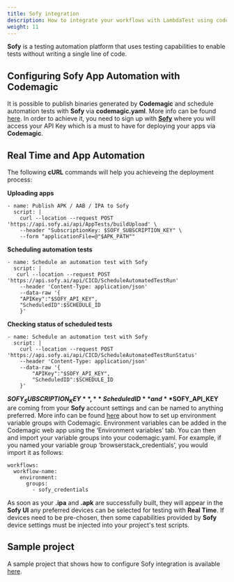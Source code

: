 ```yaml
---
title: Sofy integration
description: How to integrate your workflows with LambdaTest using codemagic.yaml
weight: 11
---
```


**Sofy** is a testing automation platform that uses testing capabilities to enable tests without writing a single line of code. 

## Configuring Sofy App Automation with Codemagic

It is possible to publish binaries generated by **Codemagic** and schedule automation tests with **Sofy** via **codemagic.yaml**. More info can be found [here](../yaml/yaml-getting-started/). In order to achieve it, you need to sign up with [**Sofy**](https://sofy.ai/) where you will access your API Key which is a must to have for deploying your apps via **Codemagic**. 

## Real Time and App Automation

The following **cURL** commands will help you achieveing the deployment process:

**Uploading apps**

```
- name: Publish APK / AAB / IPA to Sofy
  script: |
    curl --location --request POST 'https://api.sofy.ai/api/AppTests/buildUpload' \
    --header "SubscriptionKey: $SOFY_SUBSCRIPTION_KEY" \
    --form "applicationFile=@"$APK_PATH""
```

**Scheduling automation tests**

```
- name: Schedule an automation test with Sofy
  script: |
   curl --location --request POST 'https://api.sofy.ai/api/CICD/ScheduleAutomatedTestRun' 
    --header 'Content-Type: application/json'    
    --data-raw '{
    "APIKey":"$SOFY_API_KEY",
    "ScheduledID":$SCHEDULE_ID
    }'
```

**Checking status of scheduled tests**

```
- name: Schedule an automation test with Sofy
  script: |
    curl --location --request POST 'https://api.sofy.ai/api/CICD/ScheduleAutomatedTestRunStatus'    
    --header 'Content-Type: application/json'     
    --data-raw '{
        "APIKey":"$SOFY_API_KEY",
        "ScheduledID":$SCHEDULE_ID
    }'
```

**$SOFY_SUBSCRIPTION_KEY**, **ScheduledID** and **$SOFY_API_KEY** are coming from your **Sofy** account settings and can be named to anything preferred. More info can be found [here](https://docs.codemagic.io/variables/environment-variable-groups/) about how to set up environment variable groups with Codemagic. Environment variables can be added in the Codemagic web app using the ‘Environment variables’ tab. You can then and import your variable groups into your codemagic.yaml. For example, if you named your variable group ‘browserstack_credentials’, you would import it as follows:

```
workflows:
  workflow-name:
    environment:
      groups:
        - sofy_credentials

```

As soon as your **.ipa** and **.apk** are successfully built, they will appear in the **Sofy UI** any preferred devices can be selected for testing with **Real Time**. If devices need to be pre-chosen, then some capabilities provided by **Sofy** device settings must be injected into your project's test scripts. 

## Sample project

A sample project that shows how to configure Sofy integration is available [here](https://github.com/codemagic-ci-cd/codemagic-sample-projects/tree/main/integrations/sofy_integration_demo_project).
